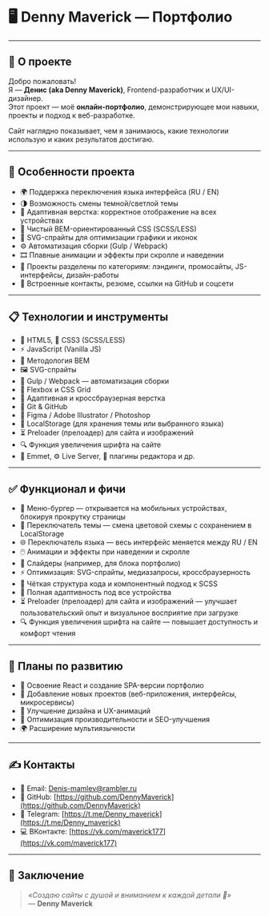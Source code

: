 # 🖥️ Denny Maverick — Портфолио

---

## 🎯 О проекте

Добро пожаловать!  
Я — **Денис (aka Denny Maverick)**, Frontend-разработчик и UX/UI-дизайнер.  
Этот проект — моё **онлайн-портфолио**, демонстрирующее мои навыки, проекты и подход к веб-разработке.

Сайт наглядно показывает, чем я занимаюсь, какие технологии использую и каких результатов достигаю.

---

## 🧩 Особенности проекта

- 🌍 Поддержка переключения языка интерфейса (RU / EN)  
- 🌗 Возможность смены темной/светлой темы  
- 📱 Адаптивная верстка: корректное отображение на всех устройствах  
- 💎 Чистый BEM-ориентированный CSS (SCSS/LESS)  
- 🧠 SVG-спрайты для оптимизации графики и иконок  
- ⚙️ Автоматизация сборки (Gulp / Webpack)  
- 🎞️ Плавные анимации и эффекты при скролле и наведении  
- 🧰 Проекты разделены по категориям: лэндинги, промосайты, JS-интерфейсы, дизайн-работы  
- 📇 Встроенные контакты, резюме, ссылки на GitHub и соцсети

---

## 📋 Технологии и инструменты

- 🧱 HTML5, 🎨 CSS3 (SCSS/LESS)  
- ⚡ JavaScript (Vanilla JS)  
- 🧩 Методология BEM  
- 🖼️ SVG-спрайты  
- 🧰 Gulp / Webpack — автоматизация сборки  
- 🧭 Flexbox и CSS Grid  
- 📱 Адаптивная и кроссбраузерная верстка  
- 🧠 Git & GitHub  
- 🎨 Figma / Adobe Illustrator / Photoshop  
- 💾 LocalStorage (для хранения темы или выбранного языка)  
- ⏳ Preloader (прелоадер) для сайта и изображений  
- 🔍 Функция увеличения шрифта на сайте  
- 🧮 Emmet, ⚙️ Live Server, 🧩 плагины редактора и др.

---

## ✅ Функционал и фичи

- 🍔 Меню-бургер — открывается на мобильных устройствах, блокируя прокрутку страницы  
- 🔄 Переключатель темы — смена цветовой схемы с сохранением в LocalStorage  
- 🌐 Переключатель языка — весь интерфейс меняется между RU / EN  
- 🖱️ Анимации и эффекты при наведении и скролле  
- 🧩 Слайдеры (например, для блока портфолио)  
- ⚡ Оптимизация: SVG-спрайты, медиазапросы, кроссбраузерность  
- 🧱 Чёткая структура кода и компонентный подход к SCSS  
- 📱 Полная адаптивность под все устройства  
- ⏳ Preloader (прелоадер) для сайта и изображений — улучшает пользовательский опыт и визуальное восприятие при загрузке  
- 🔍 Функция увеличения шрифта на сайте — повышает доступность и комфорт чтения

---

## 🌟 Планы по развитию

- 🔧 Освоение React и создание SPA-версии портфолио  
- 🧠 Добавление новых проектов (веб-приложения, интерфейсы, микросервисы)  
- 🎨 Улучшение дизайна и UX-анимаций  
- 🚀 Оптимизация производительности и SEO-улучшения  
- 🌍 Расширение мультиязычности

---

## ✍️ Контакты

- 📧 Email: Denis-mamlev@rambler.ru  
- 🐙 GitHub: [https://github.com/DennyMaverick](https://github.com/DennyMaverick)  
- 💬 Telegram: [https://t.me/Denny_maverick](https://t.me/Denny_maverick)  
- 💻 ВКонтакте: [https://vk.com/maverick177](https://vk.com/maverick177)

---

## 💬 Заключение

> _«Создаю сайты с душой и вниманием к каждой детали 💚»_  
> — **Denny Maverick**
